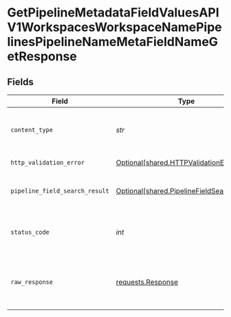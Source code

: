 # GetPipelineMetadataFieldValuesAPIV1WorkspacesWorkspaceNamePipelinesPipelineNameMetaFieldNameGetResponse


## Fields

| Field                                                                                          | Type                                                                                           | Required                                                                                       | Description                                                                                    |
| ---------------------------------------------------------------------------------------------- | ---------------------------------------------------------------------------------------------- | ---------------------------------------------------------------------------------------------- | ---------------------------------------------------------------------------------------------- |
| `content_type`                                                                                 | *str*                                                                                          | :heavy_check_mark:                                                                             | HTTP response content type for this operation                                                  |
| `http_validation_error`                                                                        | [Optional[shared.HTTPValidationError]](../../models/shared/httpvalidationerror.md)             | :heavy_minus_sign:                                                                             | Validation Error                                                                               |
| `pipeline_field_search_result`                                                                 | [Optional[shared.PipelineFieldSearchResult]](../../models/shared/pipelinefieldsearchresult.md) | :heavy_minus_sign:                                                                             | Metadata for the pipeline's index.                                                             |
| `status_code`                                                                                  | *int*                                                                                          | :heavy_check_mark:                                                                             | HTTP response status code for this operation                                                   |
| `raw_response`                                                                                 | [requests.Response](https://requests.readthedocs.io/en/latest/api/#requests.Response)          | :heavy_minus_sign:                                                                             | Raw HTTP response; suitable for custom response parsing                                        |